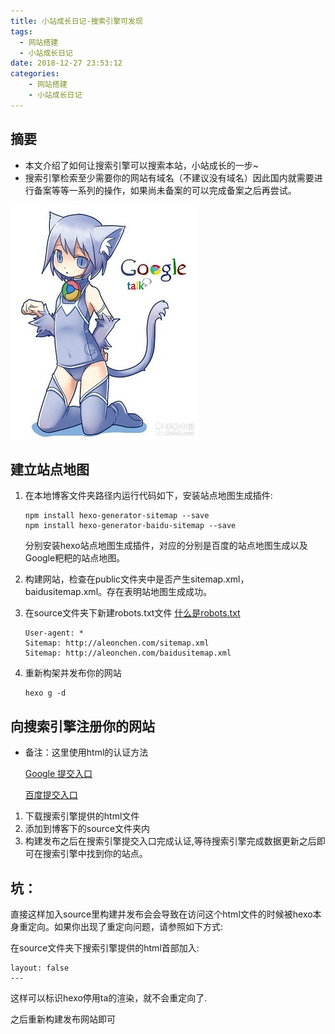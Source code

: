 ```yaml
---
title: 小站成长日记-搜索引擎可发现
tags:
  - 网站搭建
  - 小站成长日记
date: 2018-12-27 23:53:12
categories:
    - 网站搭建
    - 小站成长日记
---
```



## 摘要

* 本文介绍了如何让搜索引擎可以搜索本站，小站成长的一步~
* 搜索引擎检索至少需要你的网站有域名（不建议没有域名）因此国内就需要进行备案等等一系列的操作，如果尚未备案的可以完成备案之后再尝试。

![谷歌娘](baidu.jpg) 

<!--more-->


## 建立站点地图

1. 在本地博客文件夹路径内运行代码如下，安装站点地图生成插件:
    ```
    npm install hexo-generator-sitemap --save
    npm install hexo-generator-baidu-sitemap --save
    ```

    分别安装hexo站点地图生成插件，对应的分别是百度的站点地图生成以及Google粑粑的站点地图。

1. 构建网站，检查在public文件夹中是否产生sitemap.xml，baidusitemap.xml。存在表明站地图生成成功。

1. 在source文件夹下新建robots.txt文件 [什么是robots.txt](https://baike.baidu.com/item/robot.txt)

    ```
    User-agent: *
    Sitemap: http://aleonchen.com/sitemap.xml
    Sitemap: http://aleonchen.com/baidusitemap.xml
    ```

1. 重新构架并发布你的网站

    ```
    hexo g -d
    ```
## 向搜索引擎注册你的网站

* 备注：这里使用html的认证方法

    [Google 提交入口](https://www.google.com/webmasters/tools/home?hl=zh-CN)

    [百度提交入口](https://ziyuan.baidu.com/linksubmit/url)

1. 下载搜索引擎提供的html文件
1. 添加到博客下的source文件夹内
1. 构建发布之后在搜索引擎提交入口完成认证,等待搜索引擎完成数据更新之后即可在搜索引擎中找到你的站点。
## **坑：**

 直接这样加入source里构建并发布会会导致在访问这个html文件的时候被hexo本身重定向。如果你出现了重定向问题，请参照如下方式:

在source文件夹下搜索引擎提供的html首部加入:
```
layout: false
---
```
这样可以标识hexo停用ta的渲染，就不会重定向了.

之后重新构建发布网站即可


